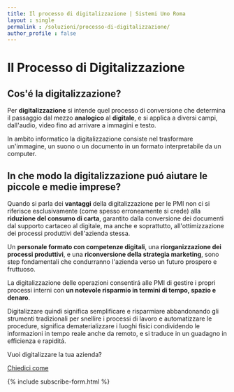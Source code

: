 ```yaml
---
title: Il processo di digitalizzazione | Sistemi Uno Roma
layout : single
permalink : /soluzioni/processo-di-digitalizzazione/
author_profile : false
---
```


# Il Processo di Digitalizzazione

## Cos'é la digitalizzazione? 

Per **digitalizzazione** si intende quel processo di conversione che determina il passaggio dal mezzo **analogico** al **digitale**, e si applica a diversi campi, dall'audio, video fino ad arrivare a immagini e testo. 

In ambito informatico la digitalizzazione consiste nel trasformare un'immagine, un suono o un documento in un formato interpretabile da un computer. 

## In che modo la digitalizzazione puó aiutare le piccole e medie imprese? 

Quando si parla dei **vantaggi** della digitalizzazione per le PMI non ci si riferisce esclusivamente (come spesso erroneamente si crede) alla **riduzione del consumo di carta**, garantito dalla conversione dei documenti dal supporto cartaceo al digitale, ma anche e soprattutto, all'ottimizzazione dei processi produttivi dell'azienda stessa. 

Un **personale formato con competenze digitali**, una **riorganizzazione dei processi produttivi**, e una **riconversione della strategia marketing**, sono step fondamentali che condurranno l'azienda verso un futuro prospero e fruttuoso. 

La digitalizzazione delle operazioni consentirá alle PMI di gestire i propri processi interni con **un notevole risparmio in termini di tempo, spazio e denaro**. 

Digitalizzare quindi significa semplificare e risparmiare abbandonando gli strumenti tradizionali per snellire i processi di lavoro e automatizzare le procedure, significa dematerializzare i luoghi fisici condividendo le informazioni in tempo reale anche da remoto, e si traduce in un guadagno in efficienza e rapiditá.

Vuoi digitalizzare la tua azienda?


<a href="mailto:info@s1r.it" class="btn btn--primary">Chiedici come</a>

{% include subscribe-form.html %}